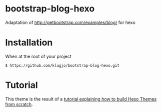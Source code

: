 # bootstrap-blog-hexo
Adaptation of http://getbootstrap.com/examples/blog/ for hexo

# Installation

When at the root of your project

```
$ https://github.com/klugjo/bootstrap-blog-hexo.git
```

# Tutorial

This theme is the result of a [tutorial explaining how to build Hexo Themes from scratch](http://www.codeblocq.com/2016/03/Create-an-Hexo-Theme-Part-1-Index/).

